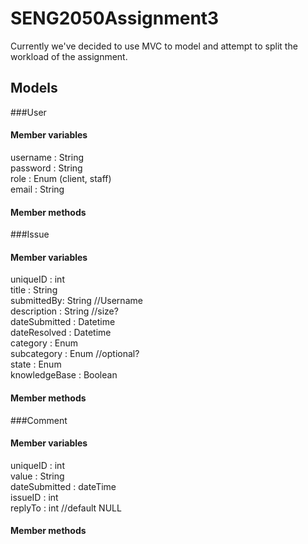 # SENG2050Assignment3
Currently we've decided to use MVC to model and attempt to split the workload of the assignment.
## Models  
###User  
#### Member variables  
username : String  
password : String  
role : Enum (client, staff)  
email : String  
#### Member methods  

###Issue  
#### Member variables  
uniqueID : int  
title : String  
submittedBy: String //Username  
description : String //size?  
dateSubmitted : Datetime  
dateResolved : Datetime  
category : Enum  
subcategory : Enum //optional?  
state : Enum  
knowledgeBase : Boolean  
#### Member methods  

###Comment  
#### Member variables  
uniqueID : int  
value : String  
dateSubmitted : dateTime  
issueID : int  
replyTo : int //default NULL  

#### Member methods